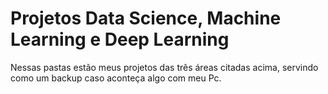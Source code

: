 # Projetos Data Science, Machine Learning e Deep Learning

Nessas pastas estão meus projetos das três áreas citadas acima, servindo como um backup caso aconteça algo com meu Pc.

